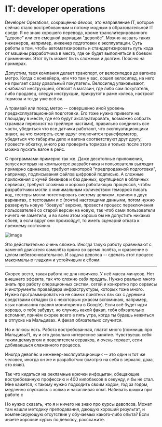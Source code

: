 # IT: developer operations

Developer Operations, сокращённо devops, это направление IT, которое сейчас стало востребованным и потому модным в образовательной IT среде. Я не знаю хорошего перевода, кроме транслитерированного "девопс" или его смешной вариации "девопёс". Можно назвать таких инженеров, например, инженер подготовки к эксплуатации. Суть работы в том, чтобы автоматизировать и стандартизировать путь кода от машины разработчика в место, где он будет выполняться в боевом применении. Этот путь может быть сложным и долгим. Поясню на примерах.

Допустим, твоя компания делает транспорт, от велосипедов до вагонов метро. Когда с конвейера, или что там у вас, сошел велосипед, на него не прыгает сразу довольный покупатель. Велосипед упаковывают, снабжают инструкцией, отвозят в магазин, где либо сам покупатель, либо продавец, следуя инструкции, прикрутят к раме колеса, настроят тормоза и тогда уже всё ок.

А трамвай или поезд метро -- совершенно иной уровень предэксплуатационной подготовки. Его тоже нужно привезти на площадку в месте, где его будут эксплуатировать, возможно собрать (трамваи перевозят на трейлере частями), правильно соединить все части, убедиться что все датчики работают, что эксплуатационщики знают, на что смотреть если вдруг отключится трансформатор, убедиться что габариты депо и вагона соответствуют друг другу, провести обкатку, много раз проверить тормоза и только после этого можно пускать вагон в рейс.

С программами примерно так же. Даже десктопные приложения, запуск которых на компьютере разработчика и пользователя выглядит примерно одинаково, требуют некоторой "предпродажной подготовки", например, подписывания файлов цифровой подписью. А сложные приложения с кучей бекендов и баз данных, крутящиеся в облачных сервисах, требуют сложных и хорошо работающих процессов, чтобы разработчики могли с минимальным количеством геморроя писать код, тестеры могли потестировать систему целиком, причем в двух вариантах, с тестовыми и с (почти) настоящими данными, потом нужно развернуть новую "боевую" версию, провести процесс переключения пользователей со старой версии на новую, так чтоб сами пользователи ничего не заметили, и во всём этом хорошо бы не допустить никаких сбоев, а если вдруг они произойдут, то иметь сценарий отката к прежнему состоянию.

![image](https://user-images.githubusercontent.com/2028330/194957061-0dc639eb-5b64-4708-b6ab-7084e85a2e80.png)

Это действительно очень сложно. Иногда такую работу сравнивают с заменой двигателя самолёта прямо во время полёта, и сравнение в целом небезосновательное. И задача девопса -- сделать этот процесс максимально гладким и устойчивым к сбоям.

----

Скорее всего, такая работа не для новичков. У неё масса минусов. Нет внешнего эффекта, так что сложно себя продать. Нужно реально много знать про работу операционных систем, сетей и конкретно про сервисы и инструменты провайдера инфраструктуры, которых тоже много. Нужно программировать на не самых приятных языках с дурными средствами отладки (я с некоторым ужасом вспоминаю, например, язык написания правил мониторинга в Google). Если всё будет идти хорошо, о тебе забудут, но случись какой факап, тебя обязательно вспомнят, причём скорее всего в пять утра, когда ты будешь нежиться в отпуске на Мальдивах. А факап обязательно случится.

Но и плюсы есть. Работа востребованная, платят много (помнишь про Мальдивы?), ну и это довольно интересное занятие. Чувствуешь себя таким демиургом и повелителем серваков, и очень торкает, если добиваешься слаженного процесса.

Иногда девопёс и инженер-эксплуатационщик -- это один и тот же человек, иногда он же и разработчик (смотрю на себя в зеркало, дааа, это яяяя). 

Так что кидаться на рекламные крючки инфоцыган, обещающие востребованную профессию и 400 килобаксов в секунду, я бы не стал. Мне кажется, к такому нужно подходить своим ходом, год за годом, медленно спускаясь с холма и накапливая опыт. Набивать шишки при работе с 

Но нужно сказать, что я и ничего не знаю про курсы девопсов. Может там нашли методику преподавания, дающую хороший результат, и компенсирующую отсутствие у обучаемых какого-либо опыта? Если знаете хорошие курсы по девопсу, расскажите.
